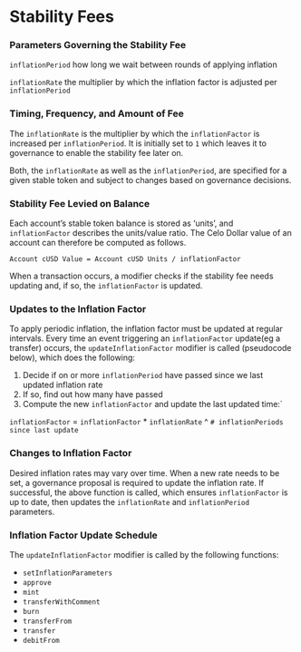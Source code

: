 # Stability Fees

### **Parameters Governing the Stability Fee**

`inflationPeriod` how long we wait between rounds of applying inflation

`inflationRate` the multiplier by which the inflation factor is adjusted per `inflationPeriod` 

### **Timing, Frequency, and Amount of Fee**

The `inflationRate` is the multiplier by which the `inflationFactor` is increased per `inflationPeriod`. It is initially set to `1` which leaves it to governance to enable the stability fee later on.

Both, the `inflationRate` as well as the `inflationPeriod`, are specified for a given stable token and subject to changes based on governance decisions.

### **Stability Fee Levied on Balance**

Each account’s stable token balance is stored as ‘units’, and `inflationFactor` describes the units/value ratio. The Celo Dollar value of an account can therefore be computed as follows.

`Account cUSD Value = Account cUSD Units / inflationFactor`

When a transaction occurs, a modifier checks if the stability fee needs updating and, if so, the `inflationFactor` is updated.

### **Updates to the Inflation Factor**

To apply periodic inflation, the inflation factor must be updated at regular intervals. Every time an event triggering an `inflationFactor` update\(eg a transfer\) occurs, the `updateInflationFactor` modifier is called \(pseudocode below\), which does the following:

1.  Decide if on or more `inflationPeriod` have passed since we last updated inflation rate
2.  If so, find out how many have passed
3.  Compute the new `inflationFactor` and update the last updated time:`

`inflationFactor` = `inflationFactor` \* `inflationRate` ^ `# inflationPeriods since last update`

### **Changes to Inflation Factor**

Desired inflation rates may vary over time. When a new rate needs to be set, a governance proposal is required to update the inflation rate. If successful, the above function is called, which ensures `inflationFactor` is up to date, then updates the `inflationRate` and `inflationPeriod` parameters.

### **Inflation Factor Update Schedule**

The `updateInflationFactor` modifier is called by the following functions:

- `setInflationParameters`
- `approve`
- `mint`
- `transferWithComment`
- `burn`
- `transferFrom`
- `transfer`
- `debitFrom`
